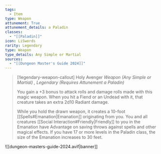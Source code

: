 ```yaml
---
tags:
  - Item
type: Weapon
attunement: True
attunement_details: a Paladin
classes:
  - "[[Paladin]]"
icon: LiSwords
rarity: Legendary
type: Weapon
type_details: Any Simple or Martial
sources: 
  - "[[Dungeon Master's Guide 2024]]"
---
```

>[!legendary-weapon-callout] Holy Avenger
>_Weapon (Any Simple or Martial) , Legendary (Requires Attunement a Paladin)_
>
>You gain a +3 bonus to attack rolls and damage rolls made with this magic weapon. When you hit a Fiend or an Undead with it, that creature takes an extra 2d10 Radiant damage.
>
>While you hold the drawn weapon, it creates a 10-foot [[Spells#Emanation\|Emanation]] originating from you. You and all creatures [[Social Interaction#Friendly\|Friendly]] to you in the Emanation have Advantage on saving throws against spells and other magical effects. If you have 17 or more levels in the Paladin class, the size of the Emanation increases to 30 feet.
>


![[dungeon-masters-guide-2024.avif|banner]]